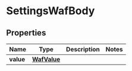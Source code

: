 # SettingsWafBody

## Properties
Name | Type | Description | Notes
------------ | ------------- | ------------- | -------------
**value** | [**WafValue**](WafValue.md) |  | 
